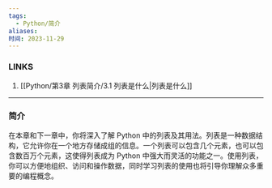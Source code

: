 ```yaml
---
tags:
  - Python/简介
aliases: 
时间: 2023-11-29
---
```

### LINKS

1. [[Python/第3章 列表简介/3.1 列表是什么|列表是什么]]



---
### 简介

在本章和下一章中，你将深入了解 Python 中的列表及其用法。列表是一种数据结构，它允许你在一个地方存储成组的信息。一个列表可以包含几个元素，也可以包含数百万个元素，这使得列表成为 Python 中强大而灵活的功能之一。使用列表，你可以方便地组织、访问和操作数据，同时学习列表的使用也将引导你理解众多重要的编程概念。
